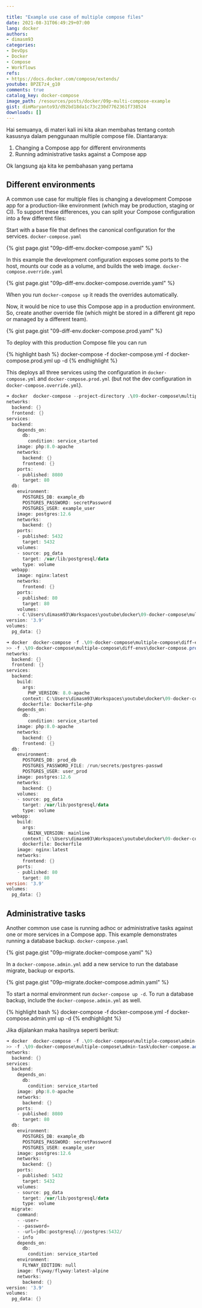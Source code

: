```yaml
---

title: "Example use case of multiple compose files"
date: 2021-08-31T06:49:29+07:00
lang: docker
authors:
- dimasm93
categories:
- DevOps
- Docker
- Compose
- Workflows
refs: 
- https://docs.docker.com/compose/extends/
youtube: BPZE7z4_g10
comments: true
catalog_key: docker-compose
image_path: /resources/posts/docker/09p-multi-compose-example
gist: dimMaryanto93/d92bd18da1c73c230d7762361f738524
downloads: []
---
```


Hai semuanya, di materi kali ini kita akan membahas tentang contoh kasusnya dalam penggunaan multiple compose file. Diantaranya:

1. Changing a Compose app for different environments 
2. Running administrative tasks against a Compose app

Ok langsung aja kita ke pembahasan yang pertama

<!--more-->

## Different environments

A common use case for multiple files is changing a development Compose app for a production-like environment (which may be production, staging or CI). To support these differences, you can split your Compose configuration into a few different files:

Start with a base file that defines the canonical configuration for the services. `docker-compose.yaml`

{% gist page.gist "09p-diff-env.docker-compose.yaml" %}

In this example the development configuration exposes some ports to the host, mounts our code as a volume, and builds the web image. `docker-compose.override.yaml`

{% gist page.gist "09p-diff-env.docker-compose.override.yaml" %}

When you run `docker-compose up` it reads the overrides automatically.

Now, it would be nice to use this Compose app in a production environment. So, create another override file (which might be stored in a different git repo or managed by a different team).

{% gist page.gist "09-diff-env.docker-compose.prod.yaml" %}

To deploy with this production Compose file you can run

{% highlight bash %}
docker-compose -f docker-compose.yml -f docker-compose.prod.yml up -d
{% endhighlight %}

This deploys all three services using the configuration in `docker-compose.yml` and `docker-compose.prod.yml` (but not the dev configuration in `docker-compose.override.yml`).

```powershell
➜ docker  docker-compose --project-directory .\09-docker-compose\multiple-compose\diff-envs\ config
networks:
  backend: {}
  frontend: {}
services:
  backend:
    depends_on:
      db:
        condition: service_started
    image: php:8.0-apache
    networks:
      backend: {}
      frontend: {}
    ports:
    - published: 8080
      target: 80
  db:
    environment:
      POSTGRES_DB: example_db
      POSTGRES_PASSWORD: secretPassword
      POSTGRES_USER: example_user
    image: postgres:12.6
    networks:
      backend: {}
    ports:
    - published: 5432
      target: 5432
    volumes:
    - source: pg_data
      target: /var/lib/postgresql/data
      type: volume
  webapp:
    image: nginx:latest
    networks:
      frontend: {}
    ports:
    - published: 80
      target: 80
    volumes:
    - C:\Users\dimasm93\Workspaces\youtube\docker\09-docker-compose\multiple-compose\diff-envs\html:/usr/share/nginx/html:rw
version: '3.9'
volumes:
  pg_data: {}

➜ docker  docker-compose -f .\09-docker-compose\multiple-compose\diff-envs\docker-compose.yaml `
>> -f .\09-docker-compose\multiple-compose\diff-envs\docker-compose.prod.yaml config
networks:
  backend: {}
  frontend: {}
services:
  backend:
    build:
      args:
        PHP_VERSION: 8.0-apache
      context: C:\Users\dimasm93\Workspaces\youtube\docker\09-docker-compose\multiple-compose\diff-envs
      dockerfile: Dockerfile-php
    depends_on:
      db:
        condition: service_started
    image: php:8.0-apache
    networks:
      backend: {}
      frontend: {}
  db:
    environment:
      POSTGRES_DB: prod_db
      POSTGRES_PASSWORD_FILE: /run/secrets/postgres-passwd
      POSTGRES_USER: user_prod
    image: postgres:12.6
    networks:
      backend: {}
    volumes:
    - source: pg_data
      target: /var/lib/postgresql/data
      type: volume
  webapp:
    build:
      args:
        NGINX_VERSION: mainline
      context: C:\Users\dimasm93\Workspaces\youtube\docker\09-docker-compose\multiple-compose\diff-envs
      dockerfile: Dockerfile
    image: nginx:latest
    networks:
      frontend: {}
    ports:
    - published: 80
      target: 80
version: '3.9'
volumes:
  pg_data: {}
```

## Administrative tasks

Another common use case is running adhoc or administrative tasks against one or more services in a Compose app. This example demonstrates running a database backup. `docker-compose.yaml`

{% gist page.gist "09p-migrate.docker-compose.yaml" %}

In a `docker-compose.admin.yml` add a new service to run the database migrate, backup or exports.

{% gist page.gist "09p-migrate.docker-compose.admin.yaml" %}

To start a normal environment run `docker-compose up -d`. To run a database backup, include the `docker-compose.admin.yml` as well.

{% highlight bash %}
docker-compose -f docker-compose.yml -f docker-compose.admin.yml up -d
{% endhighlight %}

Jika dijalankan maka hasilnya seperti berikut:

```powershell
➜ docker  docker-compose -f .\09-docker-compose\multiple-compose\admin-task\docker-compose.yaml `
>> -f .\09-docker-compose\multiple-compose\admin-task\docker-compose.admin-task.yaml config
networks:
  backend: {}
services:
  backend:
    depends_on:
      db:
        condition: service_started
    image: php:8.0-apache
    networks:
      backend: {}
    ports:
    - published: 8080
      target: 80
  db:
    environment:
      POSTGRES_DB: example_db
      POSTGRES_PASSWORD: secretPassword
      POSTGRES_USER: example_user
    image: postgres:12.6
    networks:
      backend: {}
    ports:
    - published: 5432
      target: 5432
    volumes:
    - source: pg_data
      target: /var/lib/postgresql/data
      type: volume
  migrate:
    command:
    - -user=
    - -password=
    - -url=jdbc:postgresql://postgres:5432/
    - info
    depends_on:
      db:
        condition: service_started
    environment:
      FLYWAY_EDITION: null
    image: flyway/flyway:latest-alpine
    networks:
      backend: {}
version: '3.9'
volumes:
  pg_data: {}
```